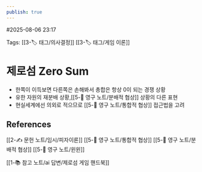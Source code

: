 ```yaml
---
publish: true
---
```

#2025-08-06 23:17

Tags: [[3-🏷️ 태그/의사결정]] [[3-🏷️ 태그/게임 이론]]

# 제로섬 Zero Sum
- 한쪽이 이득보면 다른쪽은 손해봐서 총합은 항상 0이 되는 경쟁 상황
- 유한 자원의 재분배 상황,[[5-💎 영구 노트/분배적 협상]] 상황의 다른 표현
- 현실세계에선 의외로 적으므로 [[5-💎 영구 노트/통합적 협상]] 접근법을 고려

## References
[[2-✍️ 문헌 노트/임시/피자이론]]
[[5-💎 영구 노트/통합적 협상]]
[[5-💎 영구 노트/분배적 협상]]
[[5-💎 영구 노트/윈윈]]

[[1-📚 참고 노트/ai 답변/제로섬 게임 핸드북]]
